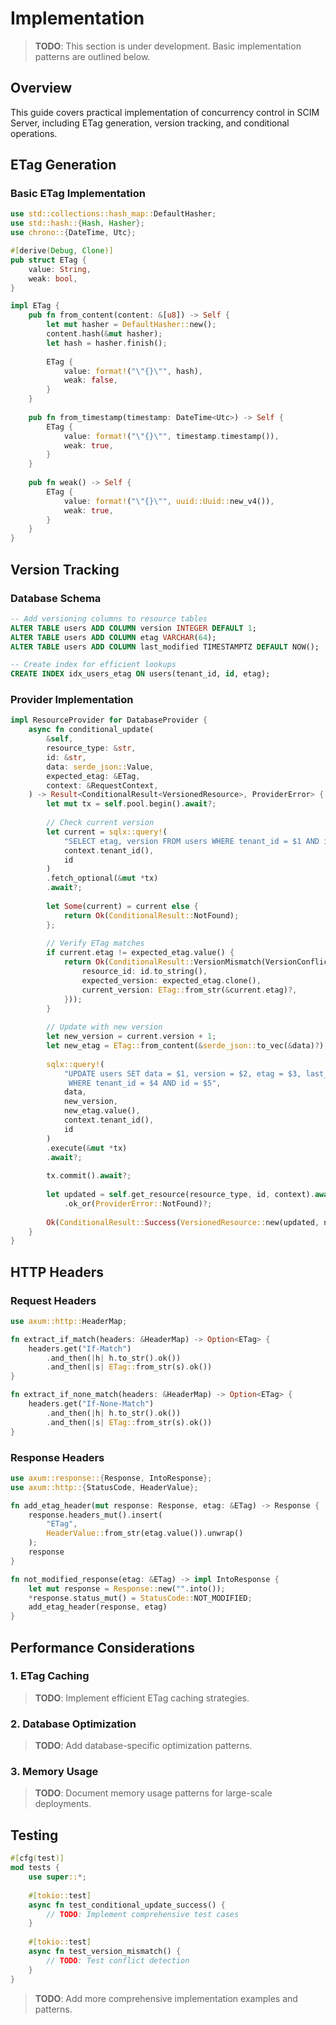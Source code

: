 # Implementation

> **TODO**: This section is under development. Basic implementation patterns are outlined below.

## Overview

This guide covers practical implementation of concurrency control in SCIM Server, including ETag generation, version tracking, and conditional operations.

## ETag Generation

### Basic ETag Implementation

```rust
use std::collections::hash_map::DefaultHasher;
use std::hash::{Hash, Hasher};
use chrono::{DateTime, Utc};

#[derive(Debug, Clone)]
pub struct ETag {
    value: String,
    weak: bool,
}

impl ETag {
    pub fn from_content(content: &[u8]) -> Self {
        let mut hasher = DefaultHasher::new();
        content.hash(&mut hasher);
        let hash = hasher.finish();
        
        ETag {
            value: format!("\"{}\"", hash),
            weak: false,
        }
    }
    
    pub fn from_timestamp(timestamp: DateTime<Utc>) -> Self {
        ETag {
            value: format!("\"{}\"", timestamp.timestamp()),
            weak: true,
        }
    }
    
    pub fn weak() -> Self {
        ETag {
            value: format!("\"{}\"", uuid::Uuid::new_v4()),
            weak: true,
        }
    }
}
```

## Version Tracking

### Database Schema

```sql
-- Add versioning columns to resource tables
ALTER TABLE users ADD COLUMN version INTEGER DEFAULT 1;
ALTER TABLE users ADD COLUMN etag VARCHAR(64);
ALTER TABLE users ADD COLUMN last_modified TIMESTAMPTZ DEFAULT NOW();

-- Create index for efficient lookups
CREATE INDEX idx_users_etag ON users(tenant_id, id, etag);
```

### Provider Implementation

```rust
impl ResourceProvider for DatabaseProvider {
    async fn conditional_update(
        &self,
        resource_type: &str,
        id: &str,
        data: serde_json::Value,
        expected_etag: &ETag,
        context: &RequestContext,
    ) -> Result<ConditionalResult<VersionedResource>, ProviderError> {
        let mut tx = self.pool.begin().await?;
        
        // Check current version
        let current = sqlx::query!(
            "SELECT etag, version FROM users WHERE tenant_id = $1 AND id = $2",
            context.tenant_id(),
            id
        )
        .fetch_optional(&mut *tx)
        .await?;
        
        let Some(current) = current else {
            return Ok(ConditionalResult::NotFound);
        };
        
        // Verify ETag matches
        if current.etag != expected_etag.value() {
            return Ok(ConditionalResult::VersionMismatch(VersionConflict {
                resource_id: id.to_string(),
                expected_version: expected_etag.clone(),
                current_version: ETag::from_str(&current.etag)?,
            }));
        }
        
        // Update with new version
        let new_version = current.version + 1;
        let new_etag = ETag::from_content(&serde_json::to_vec(&data)?);
        
        sqlx::query!(
            "UPDATE users SET data = $1, version = $2, etag = $3, last_modified = NOW() 
             WHERE tenant_id = $4 AND id = $5",
            data,
            new_version,
            new_etag.value(),
            context.tenant_id(),
            id
        )
        .execute(&mut *tx)
        .await?;
        
        tx.commit().await?;
        
        let updated = self.get_resource(resource_type, id, context).await?
            .ok_or(ProviderError::NotFound)?;
            
        Ok(ConditionalResult::Success(VersionedResource::new(updated, new_etag)))
    }
}
```

## HTTP Headers

### Request Headers

```rust
use axum::http::HeaderMap;

fn extract_if_match(headers: &HeaderMap) -> Option<ETag> {
    headers.get("If-Match")
        .and_then(|h| h.to_str().ok())
        .and_then(|s| ETag::from_str(s).ok())
}

fn extract_if_none_match(headers: &HeaderMap) -> Option<ETag> {
    headers.get("If-None-Match")
        .and_then(|h| h.to_str().ok())
        .and_then(|s| ETag::from_str(s).ok())
}
```

### Response Headers

```rust
use axum::response::{Response, IntoResponse};
use axum::http::{StatusCode, HeaderValue};

fn add_etag_header(mut response: Response, etag: &ETag) -> Response {
    response.headers_mut().insert(
        "ETag",
        HeaderValue::from_str(etag.value()).unwrap()
    );
    response
}

fn not_modified_response(etag: &ETag) -> impl IntoResponse {
    let mut response = Response::new("".into());
    *response.status_mut() = StatusCode::NOT_MODIFIED;
    add_etag_header(response, etag)
}
```

## Performance Considerations

### 1. ETag Caching

> **TODO**: Implement efficient ETag caching strategies.

### 2. Database Optimization

> **TODO**: Add database-specific optimization patterns.

### 3. Memory Usage

> **TODO**: Document memory usage patterns for large-scale deployments.

## Testing

```rust
#[cfg(test)]
mod tests {
    use super::*;
    
    #[tokio::test]
    async fn test_conditional_update_success() {
        // TODO: Implement comprehensive test cases
    }
    
    #[tokio::test]
    async fn test_version_mismatch() {
        // TODO: Test conflict detection
    }
}
```

> **TODO**: Add more comprehensive implementation examples and patterns.
